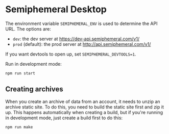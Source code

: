 # Semiphemeral Desktop

The environment variable `SEMIPHEMERAL_ENV` is used to determine the API URL. The options are:

- `dev`: the dev server at https://dev-api.semiphemeral.com/v1/
- `prod` (default): the prod server at http://api.semiphemeral.com/v1/

If you want devtools to open up, set `SEMIPHEMERAL_DEVTOOLS=1`.

Run in development mode:

```sh
npm run start
```

## Creating archives

When you create an archive of data from an account, it needs to unzip an archive static site. To do this, you need to build the static site first and zip it up. This happens automatically when creating a build, but if you're running in development mode, just create a build first to do this:

```sh
npm run make
```
